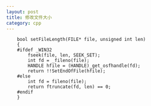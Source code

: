 ```yaml
---
layout: post
title: 修改文件大小
category: cpp
---
```


        bool setFileLength(FILE* file, unsigned int len)
        {
        #ifdef _WIN32
            fseek(file, len, SEEK_SET);
            int fd = _fileno(file);
            HANDLE hfile = (HANDLE)_get_osfhandle(fd);
            return !!SetEndOfFile(hfile);
        #else
            int fd = fileno(file);
            return ftruncate(fd, len) == 0;
        #endif
        }
